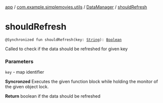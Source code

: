 [app](../../index.md) / [com.example.simplemovies.utils](../index.md) / [DataManager](index.md) / [shouldRefresh](./should-refresh.md)

# shouldRefresh

`@Synchronized fun shouldRefresh(key: `[`String`](https://kotlinlang.org/api/latest/jvm/stdlib/kotlin/-string/index.html)`): `[`Boolean`](https://kotlinlang.org/api/latest/jvm/stdlib/kotlin/-boolean/index.html)

Called to check if the data should be refreshed for given key

### Parameters

`key` - map identifier

**Syncronzed**
Executes the given function block while holding the monitor of the given object lock.

**Return**
boolean if the data should be refreshed

